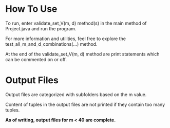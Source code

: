 # How To Use

To run, enter validate_set_V(m, d) method(s) in the main method of Project.java and run the program.

For more information and utilities, feel free to explore the test_all_m_and_d_combinations(...) method.

At the end of the validate_set_V(m, d) method are print statements which can be commented on or off.

# Output Files

Output files are categorized with subfolders based on the m value.

Content of tuples in the output files are not printed if they contain too many tuples.

**As of writing, output files for m < 40 are complete.**
